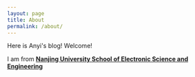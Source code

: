 ```yaml
---
layout: page
title: About
permalink: /about/
---
```



Here is Anyi's blog! Welcome!


I am from [**Nanjing University School of Electronic Science and Engineering**](http://ese.nju.edu.cn/)


